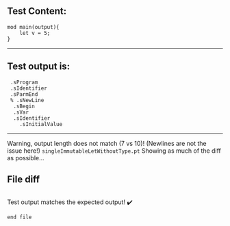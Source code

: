 
Test Content: 
-------------------------
```
mod main(output){
    let v = 5;
}
```
------------------------
Test output is: 
-------------------------
```
 .sProgram
 .sIdentifier
 .sParmEnd
 % .sNewLine
  .sBegin
  .sVar
  .sIdentifier
    .sInitialValue

```
------------------------
Warning, output length does not match (7 vs 10)!  (Newlines are not the issue here!) `singleImmutableLetWithoutType.pt`
Showing as much of the diff as possible...

File diff
-------------------------
```diff

```
Test output matches the expected output! :heavy_check_mark:

```
end file
